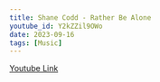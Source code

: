 ```yaml
---
title: Shane Codd - Rather Be Alone
youtube_id: Y2kZZil9OWo
date: 2023-09-16
tags: [Music]
---
```



[Youtube Link](https://www.youtube.com/watch?v=Y2kZZil9OWo)  
